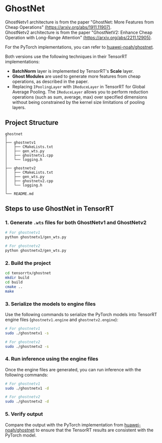 # GhostNet

GhostNetv1 architecture is from the paper "GhostNet: More Features from Cheap Operations" [(https://arxiv.org/abs/1911.11907)](https://arxiv.org/abs/1911.11907).  
GhostNetv2 architecture is from the paper "GhostNetV2: Enhance Cheap Operation with Long-Range Attention" [(https://arxiv.org/abs/2211.12905)](https://arxiv.org/abs/2211.12905).

For the PyTorch implementations, you can refer to [huawei-noah/ghostnet](https://github.com/huawei-noah/ghostnet).

Both versions use the following techniques in their TensorRT implementations:

- **BatchNorm** layer is implemented by TensorRT's **Scale** layer.
- **Ghost Modules** are used to generate more features from cheap operations, as described in the paper.
- Replacing `IPoolingLayer` with `IReduceLayer` in TensorRT for Global Average Pooling. The `IReduceLayer` allows you to perform reduction operations (such as sum, average, max) over specified dimensions without being constrained by the kernel size limitations of pooling layers.

## Project Structure

```plaintext
ghostnet
│
├── ghostnetv1
│   ├── CMakeLists.txt
│   ├── gen_wts.py
│   ├── ghostnetv1.cpp
│   └── logging.h
│
├── ghostnetv2
│   ├── CMakeLists.txt
│   ├── gen_wts.py
│   ├── ghostnetv2.cpp
│   └── logging.h
│
└── README.md
```

## Steps to use GhostNet in TensorRT

### 1. Generate `.wts` files for both GhostNetv1 and GhostNetv2

```bash
# For ghostnetv1
python ghostnetv1/gen_wts.py

# For ghostnetv2
python ghostnetv2/gen_wts.py
```

### 2. Build the project

```bash
cd tensorrtx/ghostnet
mkdir build
cd build
cmake ..
make
```

### 3. Serialize the models to engine files

Use the following commands to serialize the PyTorch models into TensorRT engine files (`ghostnetv1.engine` and `ghostnetv2.engine`):

```bash
# For ghostnetv1
sudo ./ghostnetv1 -s   

# For ghostnetv2
sudo ./ghostnetv2 -s   
```

### 4. Run inference using the engine files

Once the engine files are generated, you can run inference with the following commands:

```bash
# For ghostnetv1
sudo ./ghostnetv1 -d   

# For ghostnetv2
sudo ./ghostnetv2 -d   
```

### 5. Verify output

Compare the output with the PyTorch implementation from [huawei-noah/ghostnet](https://github.com/huawei-noah/ghostnet) to ensure that the TensorRT results are consistent with the PyTorch model.


